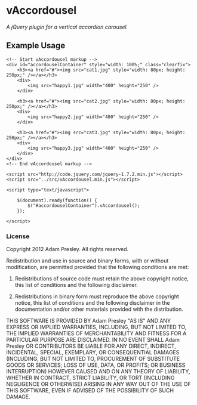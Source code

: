 # vAccordousel
*A jQuery plugin for a vertical accordion carousel.*

## Example Usage
```
<!-- Start vAccordousel markup -->
<div id="accordouselContainer" style="width: 100%;" class="clearfix">
	<h3><a href="#"><img src="cat1.jpg" style="width: 80px; height: 250px;" /></a></h3>
	<div>
		<img src="happy1.jpg" width="400" height="250" />
	</div>

	<h3><a href="#"><img src="cat2.jpg" style="width: 80px; height: 250px;" /></a></h3>
	<div>
		<img src="happy2.jpg" width="400" height="250" />
	</div>

	<h3><a href="#"><img src="cat3.jpg" style="width: 80px; height: 250px;" /></a></h3>
	<div>
		<img src="happy3.jpg" width="400" height="250" />
	</div>
</div>
<!-- End vAccordousel markup -->

<script src="http://code.jquery.com/jquery-1.7.2.min.js"></script>
<script src="../src/vAccordousel.min.js"></script>

<script type="text/javascript">

	$(document).ready(function() {
		$("#accordouselContainer").vAccordousel();
	});

</script>
```

### License
Copyright 2012 Adam Presley. All rights reserved.

Redistribution and use in source and binary forms, with or without
modification, are permitted provided that the following conditions are met:

1. Redistributions of source code must retain the above copyright notice, this
   list of conditions and the following disclaimer.

2. Redistributions in binary form must reproduce the above copyright notice,
   this list of conditions and the following disclaimer in the documentation
   and/or other materials provided with the distribution.

THIS SOFTWARE IS PROVIDED BY Adam Presley "AS IS" AND ANY EXPRESS OR IMPLIED
WARRANTIES, INCLUDING, BUT NOT LIMITED TO, THE IMPLIED WARRANTIES OF
MERCHANTABILITY AND FITNESS FOR A PARTICULAR PURPOSE ARE DISCLAIMED. IN NO
EVENT SHALL Adam Presley OR CONTRIBUTORS BE LIABLE FOR ANY DIRECT, INDIRECT,
INCIDENTAL, SPECIAL, EXEMPLARY, OR CONSEQUENTIAL DAMAGES (INCLUDING, BUT NOT
LIMITED TO, PROCUREMENT OF SUBSTITUTE GOODS OR SERVICES; LOSS OF USE, DATA, OR
PROFITS; OR BUSINESS INTERRUPTION) HOWEVER CAUSED AND ON ANY THEORY OF
LIABILITY, WHETHER IN CONTRACT, STRICT LIABILITY, OR TORT (INCLUDING NEGLIGENCE
OR OTHERWISE) ARISING IN ANY WAY OUT OF THE USE OF THIS SOFTWARE, EVEN IF
ADVISED OF THE POSSIBILITY OF SUCH DAMAGE.
